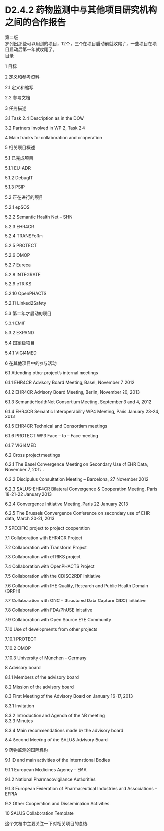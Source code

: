 D2.4.2 药物监测中与其他项目研究机构之间的合作报告   	
==============

第二版   
罗列出那些可以用到的项目，12个，三个在项目启动前就收尾了，一些项目在项目启动后第一年就收尾了。 	
目录		

1 目标 	

2 定义和参考资料	

2.1 定义和缩写		
 
2.2 参考文档		

3 任务描述		

3.1 Task 2.4 Description as in the DOW  	

3.2 Partners involved in WP 2, Task 2.4  

4 Main tracks for collaboration and cooperation  

5 相关项目概述	
  
5.1 已完成项目	
 
5.1.1 EU-ADR 

5.1.2 DebugIT  

5.1.3 PSIP  

5.2 正在进行的项目	

5.2.1 epSOS 	

5.2.2 Semantic Health Net – SHN 

5.2.3 EHR4CR 

5.2.4 TRANSFoRm 

5.2.5 PROTECT  

5.2.6 OMOP  

5.2.7 Eureca 

5.2.8 INTEGRATE  

5.2.9 eTRIKS 

5.2.10 OpenPHACTS  

5.2.11 Linked2Safety  

5.3 第二年才启动的项目		
  
5.3.1 EMIF  

5.3.2 EXPAND 

5.4 国家级项目    

5.4.1 VIGI4MED  

6 在其他项目中的参与活动		
  
6.1 Attending other project’s internal meetings  

6.1.1 EHR4CR Advisory Board Meeting, Basel, November 7, 2012 

6.1.2 EHR4CR Advisory Board Meeting, Berlin, November 20, 2013 

6.1.3 SemanticHealthNet Consortium Meeting, September 3 and 4, 2012  

6.1.4 EHR4CR Semantic Interoperability WP4 Meeting, Paris January 23-24, 2013 

6.1.5 EHR4CR Technical and Consortium meetings 

6.1.6 PROTECT  WP3 Face – to – Face meeting  

6.1.7 VIGI4MED 

6.2 Cross project meetings 

6.2.1 The Basel Convergence Meeting on Secondary Use of EHR Data, November 7, 2012  . 

6.2.2 Discipulus Consultation Meeting – Barcelona, 27 November 2012  

6.2.3 SALUS-EHR4CR Bilateral Convergence & Cooperation Meeting, Paris 18-21-22 
January 2013  

6.2.4 Convergence Initiative Meeting, Paris 22 January 2013 

6.2.5 The Brussels Convergence Conference on secondary use of EHR data, March 20-21, 2013 	
 
7 SPECIFIC project to project cooperation   

7.1 Collaboration with EHR4CR Project  

7.2 Collaboration with Transform Project  

7.3 Collaboration with eTRIKS project 

7.4 Collaboration with OpenPHACTS Project  

7.5 Collaboration with the CDISC2RDF Initiative  

7.6 Collaboration with IHE Quality, Research and Public Health Domain (QRPH)  

7.7 Collaboration with ONC – Structured Data Capture (SDC) initiative  

7.8 Collaboration with FDA/PhUSE initiative  

7.9 Collaboration with Open Source EYE Community  

7.10 Use of developments from other projects  

7.10.1 PROTECT  

7.10.2 OMOP  

7.10.3 University of München - Germany  

8 Advisory board 

8.1.1 Members of the advisory board  

8.2 Mission of the advisory board  

8.3 First Meeting of the Advisory Board on January 16-17, 2013  

8.3.1 Invitation  

8.3.2 Introduction and Agenda of the AB meeting  
8.3.3 Minutes 

8.3.4 Main recommendations made by the advisory board 

8.4 Second Meeting of the SALUS Advisory Board 

9 药物监测的国际机构	  

9.1 ID and main activities of the International Bodies  

9.1.1 European Medicines Agency – EMA 

9.1.2 National Pharmacovigilance Authorities  

9.1.3 European Federation of Pharmaceutical Industries and Associations – EFPIA  

9.2 Other Cooperation and Dissemination Activities  

10 SALUS Collaboration Template  


这个文档中主要关注一下对相关项目的总结.